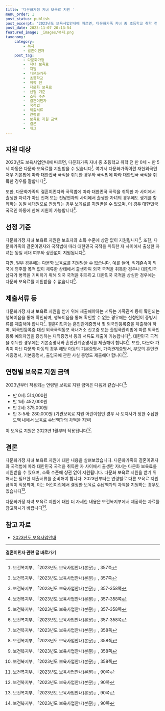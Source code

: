 ```yaml
---
title: '다문화가정 자녀 보육료 지원 '
menu_order: 1
post_status: publish
post_excerpt: '2023년도 보육사업안내에 따르면, 다문화가족 자녀 중 초등학교 취학 전 만 0세   만 5세 아동은 다문화 보육료를 지원받을 수 있습니다  1 . 여기서 다문화가족이란 재한외국인 처우 기본법에 따라 대한민국 국적을 취득한 경우와 국적법에 따라 대한민국 국적을 취득한 경우를 말합니다  1 .'
post_date: 2023-11-07 20:13:54
featured_image: _images/복지.png
taxonomy:
    category:
        - 복지
        - 결혼이민자
    post_tag:
        - 다문화가정
        -  자녀 보육료
        -  지원
        -  다문화가족
        -  초등학교
        -  취학 전
        -  다문화 보육료
        -  선정 기준
        -  소득 수준
        -  결혼이민자
        -  국적법
        -  제출서류
        -  연령별
        -  보육료 지원 금액
        -  결론
        -  태그
---
```



## 지원 대상

2023년도 보육사업안내에 따르면, 다문화가족 자녀 중 초등학교 취학 전 만 0세 ~ 만 5세 아동은 다문화 보육료를 지원받을 수 있습니다[^1]. 여기서 다문화가족이란 재한외국인 처우 기본법에 따라 대한민국 국적을 취득한 경우와 국적법에 따라 대한민국 국적을 취득한 경우를 말합니다[^1].

또한, 다문화가족의 결혼이민자와 국적법에 따라 대한민국 국적을 취득한 자 사이에서 출생한 자녀가 아닌 전처 또는 전남편과의 사이에서 출생한 자녀의 경우에도 생계를 함께하는 동일 세대원으로 인정되는 경우 보육료를 지원받을 수 있으며, 이 경우 대한민국 국적인 아동에 한해 지원이 가능합니다[^2].

## 선정 기준

다문화가정 자녀 보육료 지원은 보호자의 소득 수준에 상관 없이 지원됩니다[^2]. 또한, 다문화가족의 결혼이민자와 국적법에 따라 대한민국 국적을 취득한 자 사이에서 출생한 자녀는 동일 세대 여부와 상관없이 지원됩니다[^2].

다만, 일부 경우에는 다문화 보육료를 지원받을 수 없습니다. 예를 들어, 직계존속이 외국에 영주할 목적 없이 체류한 상태에서 출생하여 외국 국적을 취득한 경우나 대한민국 남자가 병역을 기피하기 위해 외국 국적을 취득하고 대한민국 국적을 상실한 경우에는 다문화 보육료를 지원받을 수 없습니다[^2].

## 제출서류 등

다문화가정 자녀 보육료 지원을 받기 위해 제출해야하는 서류는 가족관계 등이 확인되는 행복이음을 통해 확인되며, 행복이음을 통해 확인할 수 없는 경우에는 신청인이 증빙서류를 제출해야 합니다[^3]. 결혼이민자는 혼인관계증명서 및 외국인등록증을 제출해야 하며, 외국인등록증 대신 외국국적동포 국내거소 신고증 또는 출입국관리법에 따른 외국인등록 예외자임을 증빙하는 재직증명서 등의 서류도 제출이 가능합니다[^3]. 대한민국 국적을 취득한 경우에는 기본증명서와 혼인관계증명서를 제출해야 합니다[^3]. 또한, 다문화 가족이 아닌 다문화 아동의 경우 해당 아동의 기본증명서, 가족관계증명서, 부모의 혼인관계증명서, 기본증명서, 출입국에 관한 사실 증명도 제출해야 합니다[^3].

## 연령별 보육료 지원 금액

2023년부터 적용되는 연령별 보육료 지원 금액은 다음과 같습니다[^4]:
- 만 0세: 514,000원
- 만 1세: 452,000원
- 만 2세: 375,000원
- 만 3-5세: 280,000원 (기관보육료 지원 어린이집인 경우 시·도지사가 정한 수납한도액 내에서 보육료 수납액과의 차액을 지원)

이 보육료 지원은 2023년 1월부터 적용됩니다[^4].

## 결론

다문화가정 자녀 보육료 지원에 대한 내용을 살펴보았습니다. 다문화가족의 결혼이민자와 국적법에 따라 대한민국 국적을 취득한 자 사이에서 출생한 자녀는 다문화 보육료를 지원받을 수 있으며, 소득 수준에 상관 없이 지원됩니다. 다문화 보육료 지원을 받기 위해서는 필요한 제출서류를 준비해야 합니다. 2023년부터는 연령별로 다른 보육료 지원 금액이 적용되며, 이는 어린이집에서 결정한 보육료 수납액과의 차액을 지원하는 경우도 있습니다[^4]. 

다문화가정 자녀 보육료 지원에 대한 더 자세한 내용은 보건복지부에서 제공하는 자료를 참고하시기 바랍니다[^4].

[^1]: 보건복지부, 「2023년도 보육사업안내(본문)」, 357쪽
[^2]: 보건복지부, 「2023년도 보육사업안내(본문)」, 357-358쪽
[^3]: 보건복지부, 「2023년도 보육사업안내(본문)」, 358쪽
[^4]: 보건복지부, 「2023년도 보육사업안내(본문)」, 90쪽

## 참고 자료

- [2023년도 보육사업안내](https://uknowlaw.com/)
<!-- wp:separator -->
<hr class="wp-block-separator has-alpha-channel-opacity"/>
<!-- /wp:separator -->

<!-- wp:group {"backgroundColor":"base","layout":{"type":"constrained"}} -->
<div class="wp-block-group has-base-background-color has-background"><!-- wp:paragraph {"align":"center","fontSize":"medium"} -->
<p class="has-text-align-center has-large-font-size"><strong>결혼이민자 관련 글 바로가기</strong></p>
<!-- /wp:paragraph -->


<!-- wp:latest-posts
{"categories":[{"id":14581,"count":19,"description":"","link":"https://uknowlaw.com/category/%ea%b2%b0%ed%98%bc%ec%9d%b4%eb%af%bc%ec%9e%90/","name":"결혼이민자","slug":"결혼이민자","taxonomy":"category","parent":0,"meta":[],"_links":{"self":[{"href":"https://uknowlaw.com/wp-json/wp/v2/categories/14581"}],"collection":[{"href":"https://uknowlaw.com/wp-json/wp/v2/categories"}],"about":[{"href":"https://uknowlaw.com/wp-json/wp/v2/taxonomies/category"}],"wp:post_type":[{"href":"https://uknowlaw.com/wp-json/wp/v2/posts?categories=14581"}],"curies":[{"name":"wp","href":"https://api.w.org/{rel}","templated":true}]}}],"postsToShow":100,"excerptLength":28,"postLayout":"grid","columns":2,"featuredImageAlign":"left","featuredImageSizeSlug":"large","fontSize":"small"} /--></div>
<!-- /wp:group -->